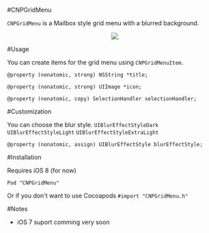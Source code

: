 #CNPGridMenu

`CNPGridMenu` is a Mailbox style grid menu with a blurred background.

<p align="center"><img src="http://i.imgur.com/KhvwNU4.gif"/></p>

#Usage

You can create items for the grid menu using `CNPGridMenuItem`.

`@property (nonatomic, strong) NSString *title;`

`@property (nonatomic, strong) UIImage *icon;`

`@property (nonatomic, copy) SelectionHandler selectionHandler;`

#Customization

You can choose the blur style. `UIBlurEffectStyleDark` `UIBlurEffectStyleLight` `UIBlurEffectStyleExtraLight`

`@property (nonatomic, assign) UIBlurEffectStyle blurEffectStyle;`

#Installation

Requires iOS 8 (for now)

` Pod "CNPGridMenu" `

Or if you don't want to use Cocoapods ` #import "CNPGridMenu.h" `

#Notes

- iOS 7 suport comming very soon
